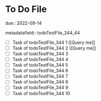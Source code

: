 # To Do File

due:: 2022-09-14

metadatafield:: todoTestFile_344_44

- [ ] Task of todoTestFile_344 1 [[Query me]]
- [ ] Task of todoTestFile_344 2 [[Query me]]
- [ ] Task of todoTestFile_344 3
- [ ] Task of todoTestFile_344 4
- [ ] Task of todoTestFile_344 5
- [ ] Task of todoTestFile_344 6
- [ ] Task of todoTestFile_344 7
- [ ] Task of todoTestFile_344 8
- [ ] Task of todoTestFile_344 9
- [ ] Task of todoTestFile_344 10